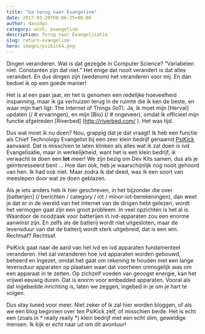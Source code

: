 ```yaml
---
title: "Ga terug naar Evangelism"
date: 2017-03-20T08:06:25+06:00
author: davidgs
category: work, evangelism
description: Terug naar Evangelisatie
slug: return-evangelism
hero: images/psikick4.png
---
```


Dingen veranderen. Wat is dat gezegde in Computer Science? “Variabelen niet. Constanten zijn dat niet.” Het enige dat nooit verandert is dat alles verandert. En dus dingen zijn (wederom) het veranderen voor mij. En dan bedoel ik op een goede manier!

Het is al een paar jaar, en het is genomen een redelijke hoeveelheid inspanning, maar ik ga verhuizen terug in de ruimte die ik ken de beste, en waar mijn hart ligt: The Internet of Things (IoT). Ja, ik moet mijn [Hervat] updaten (/ # ervaringen), en mijn [Bio] (/ # ongeveer), omdat ik officieel mijn functie afgetreden [Riverbed] (http://riverbed.com/ ). Het was tijd.

Dus wat moet ik nu doen? Nou, grappig dat je dat vraagt! Ik heb een functie als Chief Technology Evangelist bij een zeer klein bedrijf genaamd [PsiKick](http://www.psikick.com/) aanvaard. Dat is misschien te laten klinken als alles wat ik zal doen is ivd Evangelisatie, maar in werkelijkheid, want het is een klein bedrijf, ik verwacht te doen een **lot** meer! We zijn bezig om Dev Kits samen, dus als je geïnteresseerd bent ... Hoe dan ook, heb je waarschijnlijk nog nooit gehoord van hen. Ik had ook niet. Maar zodra ik dat deed, was ik een soort van meeslepen door wat ze doen geblazen.

Als je iets anders heb ik hier geschreven, in het bijzonder die over [batterijen] (/ berichten / category / iot / minor-iot-berekeningen), dan weet je dat er in de wereld van het internet van de dingen hebt gelezen, wordt het vermogen gaat zijn een groot probleem. In veel opzichten is het al is. Waardoor de noodzaak voor batterijen in ivd-apparaten zou een enorme aanwinst zijn. En zelfs als de batterij wordt niet uitgesloten, maar de levensduur van dat de batterij wordt sterk uitgebreid, dat is een win. Rechtsaf? Rechtsaf.

PsiKick gaat naar de aard van het ivd en ivd apparaten fundamenteel veranderen. Het zal veranderen hoe ivd apparaten worden gebouwd, beheerd en ingezet, omdat het gaat om rekening te houden met een lange levensduur apparaten op plaatsen waar dat voorheen onmogelijk was om een apparaat in te zetten. Op zichzelf voeden van geoogst energie, kan het vrijwel eeuwig duren. Dat is enorm voor embedded apparaten. Vooral als dat ingebedde inrichting is, laten we zeggen, ingebed in je om je hart te volgen.

Dus stay tuned voor meer. Niet zeker of ik zal hier worden bloggen, of als we een blog beginnen over ten PsiKick zelf, of misschien beide. Het is echt een (zoals in * really really *) klein bedrijf met een echt slim, geweldige mensen. Ik kijk er echt naar uit om dit avontuur!
